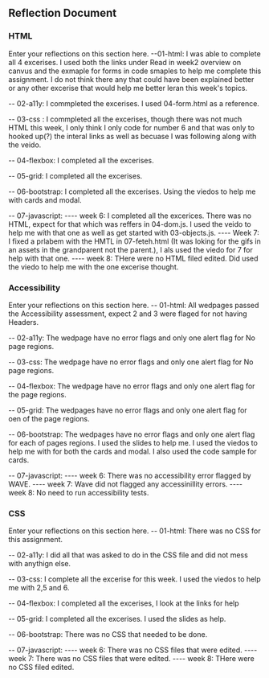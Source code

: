 ## Reflection Document

### HTML

Enter your reflections on this section here.
--01-html: I was able to complete all 4 excerises. I used both the links under Read in week2 overview on canvus and the exmaple for forms in code smaples to help me complete this assignment. I do not think there any that could have been explained better or any other excerise that would help me better leran this week's topics.

-- 02-a11y: I commpleted the excerises. I used 04-form.html as a reference.

-- 03-css : I commpleted all the excerises, though there was not much HTML this week, I only think I only code for number 6 and that was only to hooked up(?) the interal links as well as becuase I was following along with the veido.

-- 04-flexbox: I completed all the excerises.

-- 05-grid: I completed all the excerises.

-- 06-bootstrap: I completed all the excerises. Using the viedos to help me with cards and modal.

-- 07-javascript:
---- week 6: I completed all the excerices. There was no HTML, expect for that which was reffers in 04-dom.js. I used the veido to help me with that one as well as get started with 03-objects.js.
---- Week 7: I fixed a prlabem with the HMTL in 07-feteh.html (It was loking for the gifs in an assets in the grandparent not the parent.), I als used the viedo for 7 for help with that one.
---- week 8: THere were no HTML filed edited. Did used the viedo to help me with the one excerise thought.

### Accessibility

Enter your reflections on this section here.
-- 01-html: All wedpages passed the Accessibility assessment, expect 2 and 3 were flaged for not having Headers.

-- 02-a11y: The wedpage have no error flags and only one alert flag for No page regions.

-- 03-css: The wedpage have no error flags and only one alert flag for No page regions.

-- 04-flexbox: The wedpage have no error flags and only one alert flag for the page regions.

-- 05-grid: The wedpages have no error flags and only one alert flag for oen of the page regions.

-- 06-bootstrap: The wedpages have no error flags and only one alert flag for each of pages regions. I used the slides to help me. I used the viedos to help me with for both the cards and modal. I also used the code sample for cards.

-- 07-javascript:
---- week 6: There was no accessibility error flagged by WAVE.
---- week 7: Wave did not flagged any accessinillity errors.
---- week 8: No need to run accessibility tests.

### CSS

Enter your reflections on this section here.
-- 01-html: There was no CSS for this assignment.

-- 02-a11y: I did all that was asked to do in the CSS file and did not mess with anythign else.

-- 03-css: I complete all the excerise for this week. I used the viedos to help me with 2,5 and 6.

-- 04-flexbox: I completed all the excerises, I look at the links for help

-- 05-grid: I completed all the excerises. I used the slides as help.

-- 06-bootstrap: There was no CSS that needed to be done.

-- 07-javascript:
---- week 6: There was no CSS files that were edited.
---- week 7: There was no CSS files that were edited.
---- week 8: THere were no CSS filed edited.
